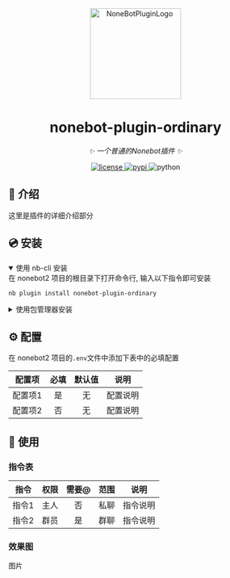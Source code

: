 <div align="center">
  <a href="https://nonebot.dev/store/plugins"><img src="https://nonebot.dev/logo.png" width="180" height="180" alt="NoneBotPluginLogo"></a>
  <br>

</div>

<div align="center">

# nonebot-plugin-ordinary

_✨ 一个普通的Nonebot插件 ✨_


<a href="./LICENSE">
    <img src="https://img.shields.io/github/license/yeqiu6080/nonebot-plugin-ordinary.svg" alt="license">
</a>
<a href="https://pypi.python.org/pypi/nonebot-plugin-ordinary">
    <img src="https://img.shields.io/pypi/v/nonebot-plugin-ordinary.svg" alt="pypi">
</a>
<img src="https://img.shields.io/badge/python-3.11+-blue.svg" alt="python">

</div>


## 📖 介绍

这里是插件的详细介绍部分

## 💿 安装

<details open>
<summary>使用 nb-cli 安装</summary>
在 nonebot2 项目的根目录下打开命令行, 输入以下指令即可安装

    nb plugin install nonebot-plugin-ordinary

</details>

<details>
<summary>使用包管理器安装</summary>
在 nonebot2 项目的插件目录下, 打开命令行, 根据你使用的包管理器, 输入相应的安装命令

<details>
<summary>pip</summary>

    pip install nonebot-plugin-ordinary
</details>
<details>
<summary>pdm</summary>

    pdm add nonebot-plugin-ordinary
</details>
<details>
<summary>poetry</summary>

    poetry add nonebot-plugin-ordinary
</details>
<details>
<summary>conda</summary>

    conda install nonebot-plugin-ordinary
</details>

打开 nonebot2 项目根目录下的 `pyproject.toml` 文件, 在 `[tool.nonebot]` 部分追加写入

    plugins = ["nonebot_plugin_template"]

</details>

## ⚙️ 配置

在 nonebot2 项目的`.env`文件中添加下表中的必填配置

| 配置项 | 必填 | 默认值 | 说明 |
|:-----:|:----:|:----:|:----:|
| 配置项1 | 是 | 无 | 配置说明 |
| 配置项2 | 否 | 无 | 配置说明 |

## 🎉 使用
### 指令表
| 指令 | 权限 | 需要@ | 范围 | 说明 |
|:-----:|:----:|:----:|:----:|:----:|
| 指令1 | 主人 | 否 | 私聊 | 指令说明 |
| 指令2 | 群员 | 是 | 群聊 | 指令说明 |
### 效果图
图片
